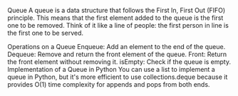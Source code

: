 Queue
A queue is a data structure that follows the First In, First Out (FIFO) principle. This means that the first element added to the queue is the first one to be removed. Think of it like a line of people: the first person in line is the first one to be served.

Operations on a Queue
Enqueue: Add an element to the end of the queue.
Dequeue: Remove and return the front element of the queue.
Front: Return the front element without removing it.
isEmpty: Check if the queue is empty.
Implementation of a Queue in Python
You can use a list to implement a queue in Python, but it's more efficient to use collections.deque because it provides O(1) time complexity for appends and pops from both ends.
